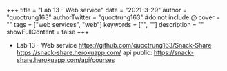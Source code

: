 +++
title = "Lab 13 - Web service"
date = "2021-3-29"
author = "quoctrung163"
authorTwitter = "quoctrung163" #do not include @
cover = ""
tags = ["web services", "web"]
keywords = ["", ""]
description = ""
showFullContent = false
+++

- Lab 13 - Web service
https://github.com/quoctrung163/Snack-Share
https://snack-share.herokuapp.com/
api public: https://snack-share.herokuapp.com/api/courses